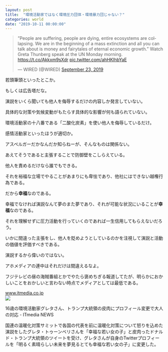 ```yaml
---
layout: post
title:  "環境活動家ではなく環境圧力団体・環境暴力団じゃない？"
categories: world
date: "2019-10-11 00:00:00"
---
```


<blockquote class="twitter-tweet tw-align-center"><p lang="en" dir="ltr">”People are suffering, people are dying, entire ecosystems are collapsing. We are in the beginning of a mass extinction and all you can talk about is money and fairytales of eternal economic growth.” Watch Greta Thunberg speak at the UN Monday morning. <a href="https://t.co/Akkxm9sXdr">https://t.co/Akkxm9sXdr</a> <a href="https://t.co/ahHKlhbYaE">pic.twitter.com/ahHKlhbYaE</a></p>&mdash; WIRED (@WIRED) <a href="https://twitter.com/WIRED/status/1176166230425780224?ref_src=twsrc%5Etfw">September 23, 2019</a></blockquote> <script async src="https://platform.twitter.com/widgets.js" charset="utf-8"></script>

若頭筆頭といったとこか。

もしくは広告塔だな。

演説をいくら聞いても他人を侮辱するだけの内容しか発言していない。

具体的な対策や気候変動がもたらす具体的な影響が何も語られていない。

環境活動家の十八番である「二酸化炭素」を使い他人を侮辱しているだけ。

感情活動家といったほうが適切か。

アスペルガーだかなんだか知らねーが、そんなものは関係ない。

あえてそうであると主張することで防御壁をこしらえている。

他人を責めるだけなら誰でもできる。

それを裕福な立場でやることがあまりにも卑怯であり、他社にはできない越権行為である。

だから**幸福**なのである。

幸福でなければ演説なんて夢のまた夢であり、それが可能な状況にいることが**幸福**なのである。

それを理解せずに圧力活動を行っていくのであれば一生信用してもらえないだろう。

いかに間違った主張をし、他人を貶めようとしているのかを注視して演説と活動の価値を評価すべきである。

演説するから偉いのではない。

アホメディアの連中はそれだけは間違えるなよ。

フジテレビの昼の海賊番組とかでやたら褒めちぎる報道してたが、明らかにおかしいことをおかしいと言わない時点でメディアとしては最低である。


<div class="card">
  <a href="https://www.itmedia.co.jp/news/articles/1909/25/news081.html"></a>
  <div class="card__header">
    <a href="https://www.itmedia.co.jp/news/articles/1909/25/news081.html">www.itmedia.co.jp</a>
  </div>
  <div class="card__image">
    <img src="https://image.itmedia.co.jp/news/articles/1909/25/l_yu_greta.jpg">
  </div>
  <div class="card__title">
    <p> 16歳の環境活動家グレタさん、トランプ大統領の皮肉にプロフィール変更で大人の対応 - ITmedia NEWS</p>
  </div>
  <div class="card__description">
    <p>国連の温暖化対策サミットで各国の代表を前に温暖化対策について怒りを込めた演説をしたグレタ・トゥーンベリさんを「幸福な若い女の子」と皮肉ったドナルド・トランプ大統領のツイートを受け、グレタさんが自身のTwitterプロフィールを「明るく素晴らしい未来を夢見るとても幸福な若い女の子」に変更した。</p>
  </div>
</div>


